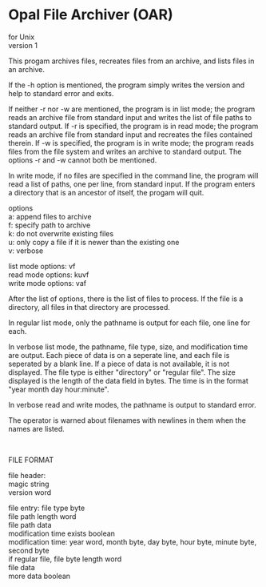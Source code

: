 # Opal File Archiver (OAR)
for Unix <br />
version 1

This progam archives files, recreates files from an archive, and lists files in an archive.

If the -h option is mentioned, the program simply writes the version and help to standard error and exits.

If neither -r nor -w are mentioned, the program is in list mode; the program reads an archive file from standard input and writes the list of file paths to standard output. If -r is specified, the program is in read mode; the program reads an archive file from standard input and recreates the files contained therein. If -w is specified, the program is in write mode; the program reads files from the file system and writes an archive to standard output. The options -r and -w cannot both be mentioned.

In write mode, if no files are specified in the command line, the program will read a list of paths, one per line, from standard input. If the program enters a directory that is an ancestor of itself, the progam will quit.

options <br />
a: append files to archive <br />
f: specify path to archive <br />
k: do not overwrite existing files <br />
u: only copy a file if it is newer than the existing one <br />
v: verbose

list mode options: vf <br />
read mode options: kuvf <br />
write mode options: vaf

After the list of options, there is the list of files to process. If the file is a directory, all files in that directory are processed.

In regular list mode, only the pathname is output for each file, one line for each.

In verbose list mode, the pathname, file type, size, and modification time are output. Each piece of data is on a seperate line, and each file is seperated by a blank line. If a piece of data is not available, it is not displayed. The file type is either "directory" or "regular file". The size displayed is the length of the data field in bytes. The time is in the format "year month day hour:minute".

In verbose read and write modes, the pathname is output to standard error.

The operator is warned about filenames with newlines in them when the names are listed.

<br />
 
FILE FORMAT

file header: <br />
magic string <br />
version word

file entry:
file type byte <br />
file path length word <br />
file path data <br />
modification time exists boolean <br />
modification time: year word, month byte, day byte, hour byte, minute byte, second byte <br />
if regular file, file byte length word <br />
file data <br />
more data boolean
